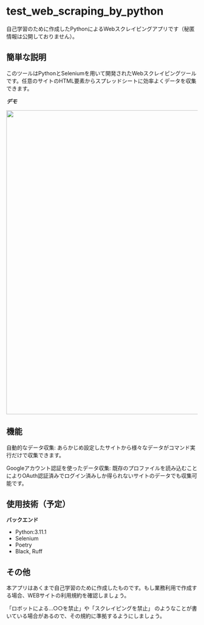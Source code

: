 # test_web_scraping_by_python
自己学習のために作成したPythonによるWebスクレイピングアプリです（秘匿情報は公開しておりません）。

## 簡単な説明

このツールはPythonとSeleniumを用いて開発されたWebスクレイピングツールです。任意のサイトのHTML要素からスプレッドシートに効率よくデータを収集できます。

**_デモ_**

<img src="https://github.com/user-attachments/assets/3bfa96c2-8578-412b-9bb2-29c2ed499c92" width="800">

## 機能

自動的なデータ収集: あらかじめ設定したサイトから様々なデータがコマンド実行だけで収集できます。

Googleアカウント認証を使ったデータ収集: 既存のプロファイルを読み込むことによりOAuth認証済みでログイン済みしか得られないサイトのデータでも収集可能です。

## 使用技術（予定）

**バックエンド** 

- Python:3.11.1
- Selenium
- Poetry
- Black, Ruff

## その他

本アプリはあくまで自己学習のために作成したものです。もし業務利用で作成する場合、WEBサイトの利用規約を確認しましょう。

「ロボットによる...○○を禁止」や「スクレイピングを禁止」 のようなことが書いている場合があるので、その規約に準拠するようにしましょう。
